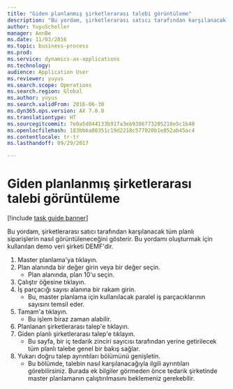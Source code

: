 ```yaml
--- 
title: "Giden planlanmış şirketlerarası talebi görüntüleme"
description: "Bu yordam, şirketlerarası satıcı tarafından karşılanacak tüm planlı siparişlerin nasıl görüntüleneceğini gösterir."
author: YuyuScheller
manager: AnnBe
ms.date: 11/03/2016
ms.topic: business-process
ms.prod: 
ms.service: dynamics-ax-applications
ms.technology: 
audience: Application User
ms.reviewer: yuyus
ms.search.scope: Operations
ms.search.region: Global
ms.author: yuyus
ms.search.validFrom: 2016-06-30
ms.dyn365.ops.version: AX 7.0.0
ms.translationtype: HT
ms.sourcegitcommit: 7e0a5d044133b917a3eb9386773205218e5c1b40
ms.openlocfilehash: 183bbba80351c19d2218c577020b1e852ab45ac4
ms.contentlocale: tr-tr
ms.lasthandoff: 09/29/2017

---
```

# <a name="view-outbound-planned-intercompany-demand"></a>Giden planlanmış şirketlerarası talebi görüntüleme

[!include [task guide banner](../../includes/task-guide-banner.md)]

Bu yordam, şirketlerarası satıcı tarafından karşılanacak tüm planlı siparişlerin nasıl görüntüleneceğini gösterir. Bu yordamı oluşturmak için kullanılan demo veri şirketi DEMF'dir.

1. Master planlama'ya tıklayın.
2. Plan alanında bir değer girin veya bir değer seçin.
    * Plan alanında, plan 10'u seçin.  
3. Çalıştır öğesine tıklayın.
4. İş parçacığı sayısı alanına bir rakam girin.
    * Bu, master planlama için kullanılacak paralel iş parçacıklarının sayısını temsil eder.  
5. Tamam'a tıklayın.
    * Bu işlem biraz zaman alabilir.  
6. Planlanan şirketlerarası talep'e tıklayın.
7. Giden planlı şirketlerarası talep'e tıklayın.
    * Bu sayfa, bir iç tedarik zinciri sayıcısı tarafından yerine getirilecek tüm planlı talebe genel bir bakış sağlar.  
8. Yukarı doğru talep ayrıntıları bölümünü genişletin.
    * Bu bölümde, talebin nasıl karşılanacağıyla ilgili ayrıntıları görebilirsiniz. Burada ek bilgiler görmeden önce tedarik şirketinde master planlamanın çalıştırılmasını beklemeniz gerekebilir.  


